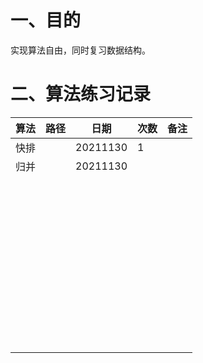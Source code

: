# 一、目的

实现算法自由，同时复习数据结构。



# 二、算法练习记录

| 算法 | 路径 | 日期     | 次数 | 备注 |
| ---- | ---- | -------- | ---- | ---- |
| 快排 |      | 20211130 | 1    |      |
| 归并 |      | 20211130 |      |      |
|      |      |          |      |      |
|      |      |          |      |      |
|      |      |          |      |      |
|      |      |          |      |      |
|      |      |          |      |      |
|      |      |          |      |      |
|      |      |          |      |      |
|      |      |          |      |      |
|      |      |          |      |      |
|      |      |          |      |      |
|      |      |          |      |      |
|      |      |          |      |      |
|      |      |          |      |      |
|      |      |          |      |      |
|      |      |          |      |      |
|      |      |          |      |      |
|      |      |          |      |      |
|      |      |          |      |      |
|      |      |          |      |      |
|      |      |          |      |      |
|      |      |          |      |      |
|      |      |          |      |      |
|      |      |          |      |      |
|      |      |          |      |      |
|      |      |          |      |      |
|      |      |          |      |      |
|      |      |          |      |      |
|      |      |          |      |      |
|      |      |          |      |      |
|      |      |          |      |      |
|      |      |          |      |      |
|      |      |          |      |      |
|      |      |          |      |      |
|      |      |          |      |      |
|      |      |          |      |      |
|      |      |          |      |      |
|      |      |          |      |      |
|      |      |          |      |      |
|      |      |          |      |      |
|      |      |          |      |      |
|      |      |          |      |      |
|      |      |          |      |      |
|      |      |          |      |      |
|      |      |          |      |      |
|      |      |          |      |      |
|      |      |          |      |      |
|      |      |          |      |      |


